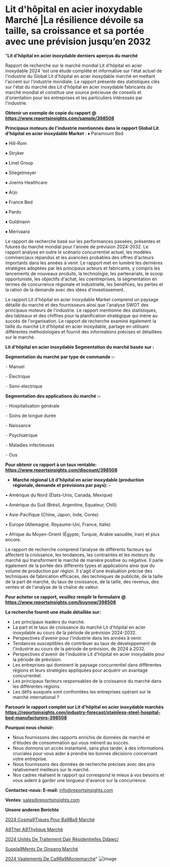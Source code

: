 # Lit d'hôpital en acier inoxydable Marché |La résilience dévoile sa taille, sa croissance et sa portée avec une prévision jusqu’en 2032

"<strong>Lit d'hôpital en acier inoxydable derniers aperçus du marché</strong>

Rapport de recherche sur le marché mondial Lit d'hôpital en acier inoxydable 2024 'est une étude complète et informative sur l'état actuel de l'industrie du Global Lit d'hôpital en acier inoxydable marché en mettant l'accent sur l'industrie mondiale. Le rapport présente des statistiques clés sur l'état du marché des Lit d'hôpital en acier inoxydable fabricants du marché mondial et constitue une source précieuse de conseils et d'orientation pour les entreprises et les particuliers intéressés par l'industrie.

<strong>Obtenir un exemple de copie du rapport @ <a href=https://www.reportsinsights.com/sample/398508>https://www.reportsinsights.com/sample/398508</a></strong>

<strong>Principaux moteurs de l'industrie mentionnés dans le rapport Global Lit d'hôpital en acier inoxydable Market</strong> :
♦ Paramount Bed

♦ Hill-Rom

♦ Stryker

♦ Linet Group

♦ Stiegelmeyer

♦ Joerns Healthcare

♦ Arjo

♦ France Bed

♦ Pardo

♦ Guldmann

♦ Merivaara

Le rapport de recherche basé sur les performances passées, présentes et futures du marché mondial pour l'année de prévision 2024-2032. Le rapport analyse en outre le scénario concurrentiel actuel, les modèles commerciaux répandus et les avancées probables des offres d'acteurs importants dans les années à venir. Le rapport met en lumière les dernières stratégies adoptées par les principaux acteurs et fabricants, y compris les lancements de nouveaux produits, la technologie, les partenariats, le scoop opportuniste, les objectifs d'achat, les coentreprises, la segmentation en termes de concurrence régionale et industrielle, les bénéfices, les pertes et la ration de la demande avec des idées d'investissement. .

Le rapport Lit d'hôpital en acier inoxydable Market comprend un paysage détaillé du marché et des fournisseurs ainsi que l'analyse SWOT des principaux moteurs de l'industrie. Le rapport mentionne des statistiques, des tableaux et des chiffres pour la planification stratégique qui mène au succès de l'organisation. Le rapport de recherche examine également la taille du marché Lit d'hôpital en acier inoxydable, partage en utilisant différentes méthodologies et fournit des informations précises et détaillées sur le marché.

<strong>Lit d'hôpital en acier inoxydable Segmentation du marché basée sur :</strong>

<strong>Segmentation du marché par type de commande :-</strong>

⁃ Manuel

⁃ Électrique

⁃ Semi-électrique

<strong>Segmentation des applications du marché :-</strong>

⁃ Hospitalisation générale

⁃ Soins de longue durée

⁃ Naissance

⁃ Psychiatrique

⁃ Maladies infectieuses

⁃ Ous

<strong>Pour obtenir ce rapport à un taux rentable: <a href=https://www.reportsinsights.com/discount/398508>https://www.reportsinsights.com/discount/398508</a></strong>
<ul>
  <li><strong>Marché régional Lit d'hôpital en acier inoxydable (production régionale, demande et prévisions par pays): -</strong></li>
</ul>
• Amérique du Nord (États-Unis, Canada, Mexique)

• Amérique du Sud (Brésil, Argentine, Equateur, Chili)

• Asie-Pacifique (Chine, Japon, Inde, Corée)

• Europe (Allemagne, Royaume-Uni, France, Italie)

• Afrique du Moyen-Orient (Égypte, Turquie, Arabie saoudite, Iran) et plus encore.

Le rapport de recherche comprend l’analyse de différents facteurs qui affectent la croissance, les tendances, les contraintes et les moteurs du marché qui transforment le marché de manière positive ou négative. Il parle également de la portée des différents types et applications ainsi que du volume de production par région. Il s'agit d'une évaluation précise des techniques de fabrication efficaces, des techniques de publicité, de la taille de la part de marché, du taux de croissance, de la taille, des revenus, des ventes et de l'analyse de la chaîne de valeur.

<strong>Pour acheter ce rapport, veuillez remplir le formulaire @   <a href=https://www.reportsinsights.com/buynow/398508>https://www.reportsinsights.com/buynow/398508</a></strong>

<strong>La recherche fournit une étude détaillée sur:</strong>
<ul>
  <li>Les principaux leaders du marché.</li>
  <li>La part et le taux de croissance du marché Lit d'hôpital en acier inoxydable au cours de la période de prévision 2024-2032.</li>
  <li>Perspectives d'avenir pour l'industrie dans les années à venir.</li>
  <li>Tendances susceptibles de contribuer au taux de développement de l'industrie au cours de la période de prévision, de 2024 à 2032.</li>
  <li>Perspectives d'avenir de l'industrie Lit d'hôpital en acier inoxydable pour la période de prévision.</li>
  <li>Les entreprises qui dominent le paysage concurrentiel dans différentes régions et leurs stratégies appliquées pour acquérir un avantage concurrentiel.</li>
  <li>Les principaux facteurs responsables de la croissance du marché dans les différentes régions.</li>
  <li>Les défis auxquels sont confrontées les entreprises opérant sur le marché international ?</li>
</ul>

<strong>Parcourir le rapport complet sur Lit d'hôpital en acier inoxydable marchés <a href=https://reportsinsights.com/industry-forecast/stainless-steel-hospital-bed-manufacturers-398508>https://reportsinsights.com/industry-forecast/stainless-steel-hospital-bed-manufacturers-398508</a></strong>

<strong>Pourquoi nous choisir:</strong>
<ul>
  <li>Nous fournissons des rapports enrichis de données de marché et d'études de consommation qui vous mènent au succès.</li>
  <li>Nous donnons un accès instantané, sans plus tarder, à des informations cruciales pour vous aider à prendre les bonnes décisions concernant votre entreprise.</li>
  <li>Nous fournissons des données de recherche précises avec des prix relativement meilleurs sur le marché.</li>
  <li>Nos cadres réalisent le rapport qui correspond le mieux à vos besoins et vous aident à garder une longueur d'avance sur la concurrence.</li>
</ul>
<strong>Contactez-nous:
</strong><strong>E-mail:</strong> <a href=mailto:info@reportsinsights.com>info@reportsinsights.com</a>

<strong>Ventes</strong>: <a href=mailto:sales@reportsinsights.com>sales@reportsinsights.com</a>

<strong>Unsere anderen Berichte</strong>

<a href=https://www.linkedin.com/pulse/2024-cosm%C3%A9tiques-pour-b%C3%A9b%C3%A9-march%C3%A9-informations-vaayc/>2024 Cosma9Tiques Pour Ba9Ba9 Marché</a>

<a href=https://www.linkedin.com/pulse/%C3%A9ther-%C3%A9thylique-march%C3%A9-2024-part-et-croissance-zvtic/>A9Ther A9Thylique Marché</a>

<a href=https://www.linkedin.com/pulse/2024-unités-de-traitement-dair-résidentielles-ddawc/>2024 Unités De Traitement Dair Résidentielles Ddawc/</a>

<a href=https://www.linkedin.com/pulse/suppl%C3%A9ments-de-ginseng-march%C3%A9domaines-croissance-ccxif/>Suppla9Ments De Ginseng Marché</a>

<a href=https://www.linkedin.com/pulse/2024-v%C3%AAtements-de-c%C3%A9r%C3%A9moniemarch%C3%A9-domaines-upbkc/>2024 Vaatements De Ca9Ra9Moniemarché</a>"
![image](https://github.com/daminid12/RImarket/assets/158430485/c183669f-e580-4f67-a2ef-2400a92e54fc)

